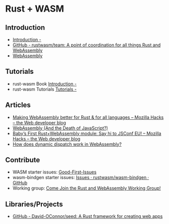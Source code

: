 # Rust + WASM

## Introduction
* [Introduction -](https://rustwasm.github.io/book/)
* [GitHub - rustwasm/team: A point of coordination for all things Rust and WebAssembly](https://github.com/rustwasm/team)
* [WebAssembly](https://webassembly.org/)

## Tutorials
* rust-wasm Book [Introduction -](https://rustwasm.github.io/book/)
* rust-wasm Tutorials [Tutorials -](https://rustwasm.github.io/book/tutorials.html)

## Articles
* [Making WebAssembly better for Rust & for all languages – Mozilla Hacks – the Web developer blog](https://hacks.mozilla.org/2018/03/making-webassembly-better-for-rust-for-all-languages/)
* [WebAssembly (And the Death of JavaScript?)](https://www.infoq.com/presentations/webassembly-javascript#.Wx0Ss8jjcvg.twitter)
* [Baby’s First Rust+WebAssembly module: Say hi to JSConf EU! – Mozilla Hacks – the Web developer blog](https://hacks.mozilla.org/2018/06/babys-first-rustwebassembly-module-say-hi-to-jsconf-eu/)
* [How does dynamic dispatch work in WebAssembly?](http://fitzgeraldnick.com/2018/04/26/how-does-dynamic-dispatch-work-in-wasm.html)

## Contribute
* WASM starter issues: [Good-First-Issues](https://github.com/issues?q=is%3Aopen+is%3Aissue+user%3Arustwasm+archived%3Afalse+label%3A%22good+first+issue%22)
* wasm-bindgen starter issues: [Issues · rustwasm/wasm-bindgen · GitHub](https://github.com/rustwasm/wasm-bindgen/labels/good%20first%20issue)
* Working group: [Come Join the Rust and WebAssembly Working Group!](http://fitzgeraldnick.com/2018/02/27/wasm-domain-working-group.html)

## Libraries/Projects
* [GitHub - David-OConnor/seed: A Rust framework for creating web apps](https://github.com/David-OConnor/seed)